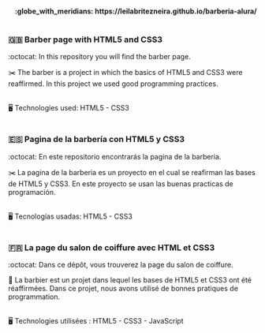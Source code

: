 <h4 align="end" > :globe_with_meridians: https://leilabritezneira.github.io/barberia-alura/  </h4> 

# <h3> :uk: Barber page with HTML5 and CSS3 </h3>

:octocat: In this repository you will find the barber page. 

:scissors: The barber is a project in which the basics of HTML5 and CSS3 were reaffirmed. In this project we used good programming practices.<br><br>

:desktop_computer: Technologies used: HTML5 - CSS3 

# <h3> :es: Pagina de la barbería con HTML5 y CSS3 </h3>

:octocat: En este repositorio encontrarás la pagina de la barberia. 

:scissors: La pagina de la barberia es un proyecto en el cual se reafirman las bases de HTML5 y CSS3. En este proyecto se usan las buenas practicas de programación.<br><br>

:desktop_computer: Tecnologías usadas: HTML5 - CSS3

# <h3> :fr: La page du salon de coiffure avec HTML et CSS3 </h3>

:octocat: Dans ce dépôt, vous trouverez la page du salon de coiffure.

:1234: La barbier est un projet dans lequel les bases de HTML5 et CSS3 ont été réaffirmées. Dans ce projet, nous avons utilisé de bonnes pratiques de programmation.<br><br>

:desktop_computer: Technologies utilisées : HTML5 - CSS3 - JavaScript
